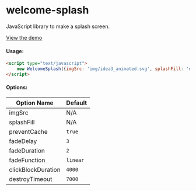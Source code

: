 # welcome-splash
JavaScript library to make a splash screen.

[View the demo](http://mastersof.solutions)

#### Usage:
```html
<script type="text/javascript">
    new WelcomeSplash({imgSrc: 'img/idea3_animated.svg', splashFill: '#3e3e3e'});
</script>
```

#### Options:


Option Name | Default
--- | ---
imgSrc | N/A
splashFill | N/A
preventCache | `true`
fadeDelay | `3`
fadeDuration | `2`
fadeFunction | `linear`
clickBlockDuration | `4000`
destroyTimeout | `7000`

